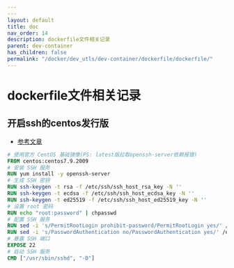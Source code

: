 ```yaml
---
---
layout: default
title: doc
nav_order: 14
description: dockerfile文件相关记录
parent: dev-container
has_children: false
permalink: "/docker/dev_utls/dev-container/dockerfile/dockerfile/"
---
```


# dockerfile文件相关记录

## 开启ssh的centos发行版

- [参考文章](https://raw.githubusercontent.com/183461750/doc-record/main/materiel/ai/docker/%E5%BC%80%E5%90%AFssh%E7%9A%84centos%E5%8F%91%E8%A1%8C%E7%89%88%E7%9A%84Dockerfile.md)

```dockerfile
# 使用官方 CentOS 基础镜像(PS: latest版拉取openssh-server依赖报错)
FROM centos:centos7.9.2009
# 安装 SSH 服务
RUN yum install -y openssh-server
# 生成 SSH 密钥
RUN ssh-keygen -t rsa -f /etc/ssh/ssh_host_rsa_key -N ''
RUN ssh-keygen -t ecdsa -f /etc/ssh/ssh_host_ecdsa_key -N ''
RUN ssh-keygen -t ed25519 -f /etc/ssh/ssh_host_ed25519_key -N ''
# 设置 root 密码
RUN echo "root:password" | chpasswd
# 配置 SSH 服务
RUN sed -i 's/PermitRootLogin prohibit-password/PermitRootLogin yes/' /etc/ssh/sshd_config
RUN sed -i 's/PasswordAuthentication no/PasswordAuthentication yes/' /etc/ssh/sshd_config
# 暴露 SSH 端口
EXPOSE 22
# 启动 SSH 服务
CMD ["/usr/sbin/sshd", "-D"]
```
